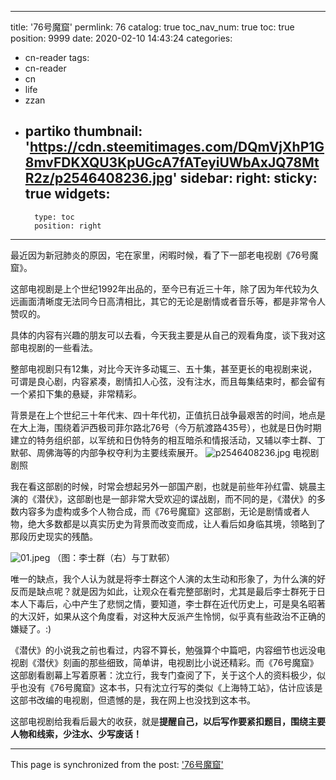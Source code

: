 
---
title: '76号魔窟'
permlink: 76
catalog: true
toc_nav_num: true
toc: true
position: 9999
date: 2020-02-10 14:43:24
categories:
- cn-reader
tags:
- cn-reader
- cn
- life
- zzan
- partiko
thumbnail: 'https://cdn.steemitimages.com/DQmVjXhP1G8mvFDKXQU3KpUGcA7fATeyiUWbAxJQ78MtR2z/p2546408236.jpg'
sidebar:
    right:
        sticky: true
widgets:
    -
        type: toc
        position: right
---


最近因为新冠肺炎的原因，宅在家里，闲暇时候，看了下一部老电视剧《76号魔窟》。

这部电视剧是上个世纪1992年出品的，至今已有近三十年，除了因为年代较为久远画面清晰度无法同今日高清相比，其它的无论是剧情或者音乐等，都是非常令人赞叹的。

具体的内容有兴趣的朋友可以去看，今天我主要是从自己的观看角度，谈下我对这部电视剧的一些看法。

整部电视剧只有12集，对比今天许多动辄三、五十集，甚至更长的电视剧来说，可谓是良心剧，内容紧凑，剧情扣人心弦，没有注水，而且每集结束时，都会留有一个紧扣下集的悬疑，非常精彩。

背景是在上个世纪三十年代末、四十年代初，正值抗日战争最艰苦的时间，地点是在大上海，围绕着沪西极司菲尔路北76号（今万航渡路435号），也就是日伪时期建立的特务组织部，以军统和日伪特务的相互暗杀和情报活动，又辅以李士群、丁默邨、周佛海等的内部争权夺利为主要线索展开。
![p2546408236.jpg](https://cdn.steemitimages.com/DQmVjXhP1G8mvFDKXQU3KpUGcA7fATeyiUWbAxJQ78MtR2z/p2546408236.jpg)
电视剧剧照

我在看这部剧的时候，时常会想起另外一部国产剧，也就是前些年孙红雷、姚晨主演的《潜伏》，这部剧也是一部非常大受欢迎的谍战剧，而不同的是，《潜伏》的多数内容多为虚构或多个人物合成，而《76号魔窟》这部剧，无论是剧情或者人物，绝大多数都是以真实历史为背景而改变而成，让人看后如身临其境，领略到了那段历史现实的残酷。

![01.jpeg](https://cdn.steemitimages.com/DQmRCzWC7B6Hzcp8DfAkFbFNrjCVM8iELBbzyiRH8zf1UAD/01.jpeg)
（图：李士群（右）与丁默邨）

唯一的缺点，我个人认为就是将李士群这个人演的太生动和形象了，为什么演的好反而是缺点呢？就是因为如此，让观众在看完整部剧时，尤其是最后李士群死于日本人下毒后，心中产生了悲悯之情，要知道，李士群在近代历史上，可是臭名昭著的大汉奸，如果从这个角度看，对这种大反派产生怜悯，似乎真有些政治不正确的嫌疑了。:)

《潜伏》的小说我之前也看过，内容不算长，勉强算个中篇吧，内容细节也远没电视剧《潜伏》刻画的那些细致，简单讲，电视剧比小说还精彩。而《76号魔窟》这部剧看剧幕上写着原著：沈立行，我专门查阅了下，关于这个人的资料极少，似乎也没有《76号魔窟》这本书，只有沈立行写的类似《上海特工站》，估计应该是这部书改编的电视剧，但遗憾的是，我在网上也没找到这本书。

这部电视剧给我看后最大的收获，就是**提醒自己，以后写作要紧扣题目，围绕主要人物和线索，少注水、少写废话！**

- - -

This page is synchronized from the post: ['76号魔窟'](https://steemit.com/@rivalhw/76)
